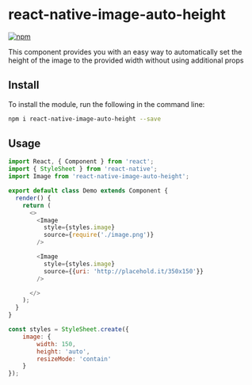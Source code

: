# react-native-image-auto-height
[![npm](https://img.shields.io/npm/v/github-buttons)](https://www.npmjs.com/package/react-native-image-auto-height)

This component provides you with an easy way to automatically set the height of the image to the provided width without using additional props

## Install
To install the module, run the following in the command line:
```bash
npm i react-native-image-auto-height --save
```

## Usage

```js
import React, { Component } from 'react';
import { StyleSheet } from 'react-native';
import Image from 'react-native-image-auto-height';

export default class Demo extends Component {
  render() {
    return (
      <>
        <Image
          style={styles.image}
          source={require('./image.png')}
        />

        <Image
          style={styles.image}
          source={{uri: 'http://placehold.it/350x150'}}
        />

      </>
    );
  }
}

const styles = StyleSheet.create({
    image: {
        width: 150,
        height: 'auto',
        resizeMode: 'contain'
    }
});
```
